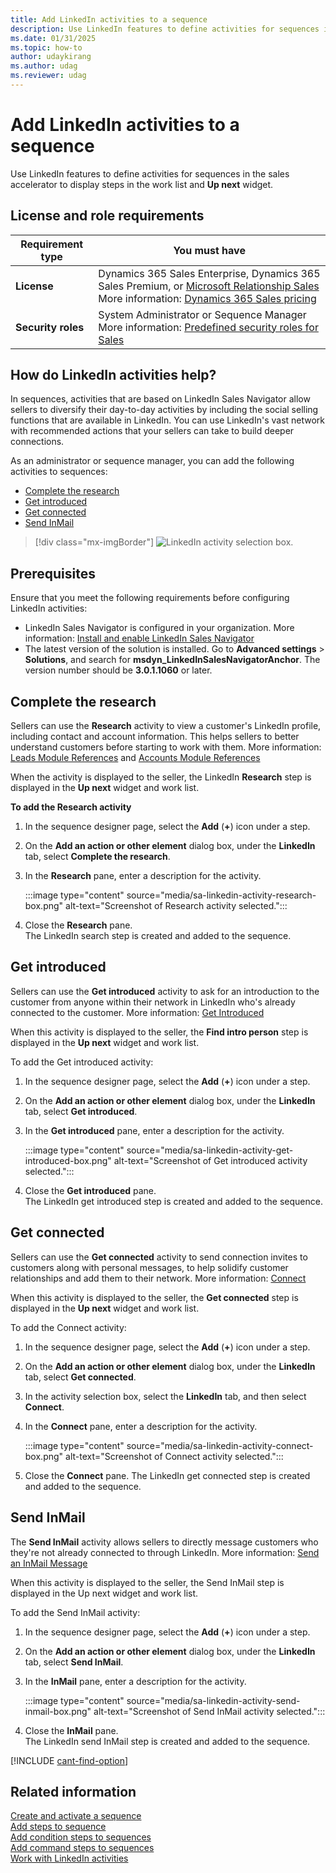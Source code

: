 ```yaml
---
title: Add LinkedIn activities to a sequence
description: Use LinkedIn features to define activities for sequences in the sales accelerator to display steps in the work list and Up next widget.
ms.date: 01/31/2025
ms.topic: how-to
author: udaykirang
ms.author: udag
ms.reviewer: udag
---
```

# Add LinkedIn activities to a sequence 

Use LinkedIn features to define activities for sequences in the sales accelerator to display steps in the work list and **Up next** widget.

## License and role requirements
| Requirement type | You must have |
|-----------------------|---------|
| **License** | Dynamics 365 Sales Enterprise, Dynamics 365 Sales Premium, or [Microsoft Relationship Sales](https://dynamics.microsoft.com/en-in/sales/relationship-sales/) <br>More information: [Dynamics 365 Sales pricing](https://dynamics.microsoft.com/sales/pricing/) |
| **Security roles** | System Administrator or Sequence Manager <br>  More information: [Predefined security roles for Sales](security-roles-for-sales.md)|

## How do LinkedIn activities help?

In sequences, activities that are based on LinkedIn Sales Navigator allow sellers to diversify their day-to-day activities by including the social selling functions that are available in LinkedIn. You can use LinkedIn's vast network with recommended actions that your sellers can take to build deeper connections.

As an administrator or sequence manager, you can add the following activities to sequences:  

- [Complete the research](#complete-the-research)  
- [Get introduced](#get-introduced)  
- [Get connected](#get-connected)  
- [Send InMail](#send-inmail)  

>[!div class="mx-imgBorder"]
>![LinkedIn activity selection box.](media/sa-linkedin-activity-selection.png "LinkedIn activity selection box")

## Prerequisites  

Ensure that you meet the following requirements before configuring LinkedIn activities:

- LinkedIn Sales Navigator is configured in your organization. More information: [Install and enable LinkedIn Sales Navigator](/dynamics365/linkedin/install-sales-navigator)
- The latest version of the solution is installed. Go to **Advanced settings** > **Solutions**, and search for **msdyn_LinkedInSalesNavigatorAnchor**. The version number should be **3.0.1.1060** or later. 

## Complete the research

Sellers can use the **Research** activity to view a customer's LinkedIn profile, including contact and account information. This helps sellers to better understand customers before starting to work with them. More information: [Leads Module References](/linkedin/sales/display-services/leads-screenshots) and [Accounts Module References](/linkedin/sales/display-services/accounts-screenshots)

When the activity is displayed to the seller, the LinkedIn **Research** step is displayed in the **Up next** widget and work list. 

**To add the Research activity**

1. In the sequence designer page, select the **Add** (**+**) icon under a step.  
1. On the **Add an action or other element** dialog box, under the **LinkedIn** tab, select **Complete the research**.  
1. In the **Research** pane, enter a description for the activity.

    :::image type="content" source="media/sa-linkedin-activity-research-box.png" alt-text="Screenshot of Research activity selected.":::

1. Close the **Research** pane.  
   The LinkedIn search step is created and added to the sequence.

## Get introduced

Sellers can use the **Get introduced** activity to ask for an introduction to the customer from anyone within their network in LinkedIn who's already connected to the customer. More information: [Get Introduced](/linkedin/sales/display-services/leads-screenshots#get-introduced)

When this activity is displayed to the seller, the **Find intro person** step is displayed in the **Up next** widget and work list.

To add the Get introduced activity:

1. In the sequence designer page, select the **Add** (**+**) icon under a step.  
1. On the **Add an action or other element** dialog box, under the **LinkedIn** tab, select **Get introduced**.  
1. In the **Get introduced** pane, enter a description for the activity.  

    :::image type="content" source="media/sa-linkedin-activity-get-introduced-box.png" alt-text="Screenshot of Get introduced activity selected.":::

1. Close the **Get introduced** pane.  
   The LinkedIn get introduced step is created and added to the sequence.

## Get connected

Sellers can use the **Get connected** activity to send connection invites to customers along with personal messages, to help solidify customer relationships and add them to their network. More information: [Connect](/linkedin/sales/display-services/leads-screenshots#connect)

When this activity is displayed to the seller, the **Get connected** step is displayed in the **Up next** widget and work list.

To add the Connect activity:

1. In the sequence designer page, select the **Add** (**+**) icon under a step.  
1. On the **Add an action or other element** dialog box, under the **LinkedIn** tab, select **Get connected**.  
1. In the activity selection box, select the **LinkedIn** tab, and then select **Connect**.  
1. In the **Connect** pane, enter a description for the activity.  

    :::image type="content" source="media/sa-linkedin-activity-connect-box.png" alt-text="Screenshot of Connect activity selected.":::

1. Close the **Connect** pane.
    The LinkedIn get connected step is created and added to the sequence.

## Send InMail

The **Send InMail** activity allows sellers to directly message customers who they're not already connected to through LinkedIn. More information: [Send an InMail Message](https://www.linkedin.com/help/linkedin/answer/437)

When this activity is displayed to the seller, the Send InMail step is displayed in the Up next widget and work list. 

To add the Send InMail activity:

1. In the sequence designer page, select the **Add** (**+**) icon under a step.  
1. On the **Add an action or other element** dialog box, under the **LinkedIn** tab, select **Send InMail**.  
1. In the **InMail** pane, enter a description for the activity.  

    :::image type="content" source="media/sa-linkedin-activity-send-inmail-box.png" alt-text="Screenshot of Send InMail activity selected.":::

1. Close the **InMail** pane.  
    The LinkedIn send InMail step is created and added to the sequence.

[!INCLUDE [cant-find-option](../includes/cant-find-option.md)]

## Related information

[Create and activate a sequence](create-and-activate-a-sequence.md)  
[Add steps to sequence](steps-sequence.md)  
[Add condition steps to sequences](adaptive-sequence.md)  
[Add command steps to sequences](command-sequence.md)  
[Work with LinkedIn activities](work-with-linkedin-activities.md)
